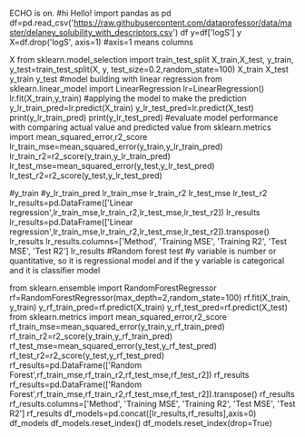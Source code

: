 ECHO is on.
#hi
Hello!
import pandas as pd
df=pd.read_csv('https://raw.githubusercontent.com/dataprofessor/data/master/delaney_solubility_with_descriptors.csv')
df
y=df['logS']
y
X=df.drop('logS', axis=1) #axis=1 means columns

X
from sklearn.model_selection import train_test_split
X_train,X_test, y_train, y_test=train_test_split(X, y, test_size=0.2,random_state=100)
X_train
X_test
y_train
y_test
#model building with linear regression
from sklearn.linear_model import LinearRegression
lr=LinearRegression()
lr.fit(X_train,y_train)
#applying the model to make the prediction
y_lr_train_pred=lr.predict(X_train)
y_lr_test_pred=lr.predict(X_test)
print(y_lr_train_pred)
print(y_lr_test_pred)
#evaluate model performance with comparing actual value and predicted value
from sklearn.metrics import mean_squared_error,r2_score
lr_train_mse=mean_squared_error(y_train,y_lr_train_pred)
lr_train_r2=r2_score(y_train,y_lr_train_pred)
lr_test_mse=mean_squared_error(y_test,y_lr_test_pred)
lr_test_r2=r2_score(y_test,y_lr_test_pred)

#y_train
#y_lr_train_pred
lr_train_mse
lr_train_r2
lr_test_mse
lr_test_r2
lr_results=pd.DataFrame(['Linear regression',lr_train_mse,lr_train_r2,lr_test_mse,lr_test_r2])
lr_results
lr_results=pd.DataFrame(['Linear regression',lr_train_mse,lr_train_r2,lr_test_mse,lr_test_r2]).transpose()
lr_results
lr_results.columns=['Method', 'Training MSE', 'Training R2', 'Test MSE', 'Test R2']
lr_results
#Random forest test
#y variable is number or quantitative, so it is regressional model and if the y variable is categorical and it is classifier model

from sklearn.ensemble import RandomForestRegressor
rf=RandomForestRegressor(max_depth=2,random_state=100)
rf.fit(X_train, y_train)
y_rf_train_pred=rf.predict(X_train)
y_rf_test_pred=rf.predict(X_test)
from sklearn.metrics import mean_squared_error,r2_score
rf_train_mse=mean_squared_error(y_train,y_rf_train_pred)
rf_train_r2=r2_score(y_train,y_rf_train_pred)
rf_test_mse=mean_squared_error(y_test,y_rf_test_pred)
rf_test_r2=r2_score(y_test,y_rf_test_pred)
rf_results=pd.DataFrame(['Random Forest',rf_train_mse,rf_train_r2,rf_test_mse,rf_test_r2])
rf_results
rf_results=pd.DataFrame(['Random Forest',rf_train_mse,rf_train_r2,rf_test_mse,rf_test_r2]).transpose()
rf_results
rf_results.columns=['Method', 'Training MSE', 'Training R2', 'Test MSE', 'Test R2']
rf_results
df_models=pd.concat([lr_results,rf_results],axis=0)
df_models
df_models.reset_index()
df_models.reset_index(drop=True)
